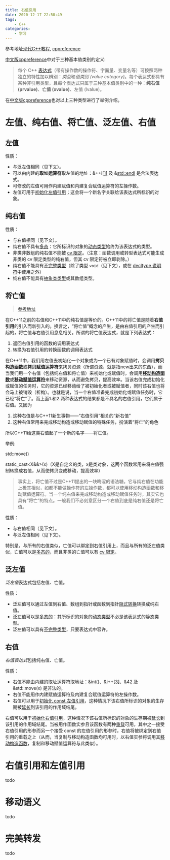 ```yaml
---
title: 右值引用
date: 2020-12-17 22:50:49
tags: 
	- C++
categories: 
	- 学习
---
```


参考地址[现代C++教程]([https://changkun.de/modern-cpp/zh-cn/03-runtime/index.html#3-3-%E5%8F%B3%E5%80%BC%E5%BC%95%E7%94%A8](https://changkun.de/modern-cpp/zh-cn/03-runtime/index.html#3-3-右值引用)), [cppreference](https://zh.cppreference.com/w/cpp/language/value_category)

<!--more-->

[中文版cppreference](https://zh.cppreference.com/w/cpp/language/value_category)中对于三种基本值类别的定义:

> 每个 C++ [表达式](https://zh.cppreference.com/w/cpp/language/expressions)（带有操作数的操作符、字面量、变量名等）可按照两种独立的特性加以辨别：*类型*和*值类别 (value category)*。每个表达式都具有某种非引用类型，且每个表达式只属于三种基本值类别中的一种：**纯右值 (prvalue)**、**亡值 (xvalue)**、左值 (lvalue)。

在[中文版cppreference](https://zh.cppreference.com/w/cpp/language/value_category)也对以上三种类型进行了举例介绍。

# 左值、纯右值、将亡值、泛左值、右值

## 左值

性质：

- 与泛左值相同（见下文）。
- 可以由内建的**取址运算符**取左值的地址：&++i[[1\]](https://zh.cppreference.com/w/cpp/language/value_category#cite_note-1) 及 &[std::endl](http://zh.cppreference.com/w/cpp/io/manip/endl) 是合法表达式。
- 可修改的左值可用作内建赋值和内建复合赋值运算符的左操作数。
- 左值可用于[初始化左值引用](https://zh.cppreference.com/w/cpp/language/reference_initialization)；这会将一个新名字关联给该表达式所标识的对象。

## 纯右值

性质：

- 与右值相同（见下文）。
- 纯右值不具有[多态](https://zh.cppreference.com/w/cpp/language/object#.E5.A4.9A.E6.80.81.E5.AF.B9.E8.B1.A1)：它所标识的对象的[动态类型](https://zh.cppreference.com/w/cpp/language/types#.E5.8A.A8.E6.80.81.E7.B1.BB.E5.9E.8B)始终为该表达式的类型。
- 非类非数组的纯右值不能被 [cv 限定](https://zh.cppreference.com/w/cpp/language/cv)。（注意：函数调用或转型表达式可能生成非类的 cv 限定类型的纯右值，但其 cv 限定符被立即剥除。）
- 纯右值不能具有[不完整类型](https://zh.cppreference.com/w/cpp/language/type#.E4.B8.8D.E5.AE.8C.E6.95.B4.E7.B1.BB.E5.9E.8B)（除了类型 `void`（见下文），或在 [decltype 说明符](https://zh.cppreference.com/w/cpp/language/decltype)中使用之外）
- 纯右值不能具有[抽象类类型](https://zh.cppreference.com/w/cpp/language/abstract_class)或其数组类型。

## 将亡值

> [参考地址](https://blog.csdn.net/sunbo94/article/details/80253045?utm_source=blogxgwz2)

 在C++11之前的右值和C++11中的纯右值是等价的。C++11中的将亡值是随着**右值引用**的引入而新引入的。换言之，“将亡值”概念的产生，是由右值引用的产生而引起的，将亡值与右值引用息息相关。所谓的将亡值表达式，就是下列表达式：

1. 返回右值引用的函数的调用表达式
2. 转换为右值引用的转换函数的调用表达式

在C++11中，我们用左值去初始化一个对象或为一个已有对象赋值时，会调用**拷贝构造函数**或**拷贝赋值运算符**来拷贝资源（所谓资源，就是指new出来的东西），而当我们用一个右值（包括纯右值和将亡值）来初始化或赋值时，会调用[**移动构造函数**](https://zh.cppreference.com/mwiki/index.php?title=cpp/language/move_constructor&variant=zh)或[**移动赋值运算符**](https://zh.cppreference.com/w/cpp/language/move_assignment)来移动资源，从而避免拷贝，提高效率。当该右值完成初始化或赋值的任务时，它的资源已经移动给了被初始化者或被赋值者，同时该右值也将会马上被销毁（析构）。也就是说，当一个右值准备完成初始化或赋值任务时，它已经“将亡”了。而上面1.和2.两种表达式的结果都是不具名的右值引用，它们属于右值。又因为

1. 这种右值是与C++11新生事物——“右值引用”相关的“新右值”
2. 这种右值常用来完成移动构造或移动赋值的特殊任务，扮演着“将亡”的角色

所以C++11给这类右值起了一个新的名字——将亡值。

举例: 

std::move()

static_cast<X&&>(x)（X是自定义的类，x是类对象，这两个函数常用来将左值强制转换成右值，从而使拷贝变成移动，提高效率）

> 事实上，将亡值不过是C++11提出的一块晦涩的语法糖。它与纯右值在功能上极其相似，如都不能做操作符的左操作数，都可以使用移动构造函数和移动赋值运算符。当一个纯右值来完成移动构造或移动赋值任务时，其实它也具有“将亡”的特点。一般我们不必刻意区分一个右值到底是纯右值还是将亡值。

性质：

- 与右值相同（见下文）。
- 与泛左值相同（见下文)。

特别是，与所有的右值类似，亡值可以绑定到右值引用上，而且与所有的泛左值类似，亡值可以是[多态的](https://zh.cppreference.com/w/cpp/language/object#.E5.A4.9A.E6.80.81.E5.AF.B9.E8.B1.A1)，而且非类的亡值可以有 [cv 限定](https://zh.cppreference.com/w/cpp/language/cv)。

## 泛左值

*泛左值*表达式包括左值、亡值。

性质：

- 泛左值可以通过左值到右值、数组到指针或函数到指针[隐式转换](https://zh.cppreference.com/w/cpp/language/implicit_conversion)转换成纯右值。
- 泛左值可以是[多态的](https://zh.cppreference.com/w/cpp/language/object#.E5.A4.9A.E6.80.81.E5.AF.B9.E8.B1.A1)：其所标识的对象的[动态类型](https://zh.cppreference.com/w/cpp/language/types#.E5.8A.A8.E6.80.81.E7.B1.BB.E5.9E.8B)不必是该表达式的静态类型。
- 泛左值可以具有[不完整类型](https://zh.cppreference.com/w/cpp/language/types#.E4.B8.8D.E5.AE.8C.E6.95.B4.E7.B1.BB.E5.9E.8B)，只要表达式中容许。

## 右值

*右值表达式*包括纯右值、亡值。

性质：

- 右值不能由内建的取址运算符取地址：&int()、&i++[[3\]](https://zh.cppreference.com/w/cpp/language/value_category#cite_note-3)、&42 及 &std::move(x) 是非法的。
- 右值不能用作内建赋值运算符及内建复合赋值运算符的左操作数。
- 右值可以用于[初始化 const 左值引用](https://zh.cppreference.com/w/cpp/language/reference_initialization)，这种情况下该右值所标识的对象的生存期被[延长](https://zh.cppreference.com/w/cpp/language/reference_initialization#.E4.B8.B4.E6.97.B6.E5.AF.B9.E8.B1.A1.E7.9A.84.E7.94.9F.E5.AD.98.E6.9C.9F)到该引用的作用域结尾。

右值可以用于[初始化右值引用](https://zh.cppreference.com/w/cpp/language/reference_initialization)，这种情况下该右值所标识的对象的生存期被[延长](https://zh.cppreference.com/w/cpp/language/reference_initialization#.E4.B8.B4.E6.97.B6.E5.AF.B9.E8.B1.A1.E7.9A.84.E7.94.9F.E5.AD.98.E6.9C.9F)到该引用的作用域结尾。当被用作函数实参且该函数有两种[重载](https://zh.cppreference.com/w/cpp/language/overload_resolution)可用，其中之一接受右值引用的形参而另一个接受 const 的左值引用的形参时，右值将被绑定到右值引用的重载之上（从而，当复制与移动构造函数均可用时，以右值实参将调用其[移动构造函数](https://zh.cppreference.com/w/cpp/language/move_constructor)，复制和移动赋值运算符与此类似）。





# 右值引用和左值引用

todo

# 移动语义

todo

# 完美转发

todo